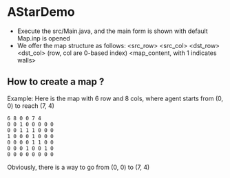 # AStarDemo
- Execute the src/Main.java, and the main form is shown with default Map.inp is opened
- We offer the map structure as follows:
<height> <width> <src_row> <src_col> <dst_row> <dst_col> (row, col are 0-based index)
<map_content, with 1 indicates walls>
## How to create a map ?
Example:
Here is the map with 6 row and 8 cols, where agent starts from (0, 0) to reach (7, 4)
```
6 8 0 0 7 4
0 0 1 0 0 0 0 0
0 0 1 1 1 0 0 0
1 0 0 0 1 0 0 0
0 0 0 0 1 1 0 0
0 0 0 1 0 0 1 0
0 0 0 0 0 0 0 0
```
Obviously, there is a way to go from (0, 0) to (7, 4)
